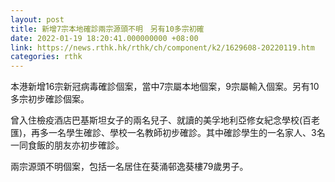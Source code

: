 ```yaml
---
layout: post
title: 新增7宗本地確診兩宗源頭不明　另有10多宗初確
date: 2022-01-19 18:20:41.000000000 +08:00
link: https://news.rthk.hk/rthk/ch/component/k2/1629608-20220119.htm
categories: rthk
---
```


本港新增16宗新冠病毒確診個案，當中7宗屬本地個案，9宗屬輸入個案。另有10多宗初步確診個案。

曾入住檢疫酒店巴基斯坦女子的兩名兒子、就讀的美孚地利亞修女紀念學校(百老匯)，再多一名學生確診、學校一名教師初步確診。其中確診學生的一名家人、3名一同食飯的朋友亦初步確診。

兩宗源頭不明個案，包括一名居住在葵涌邨逸葵樓79歲男子。

